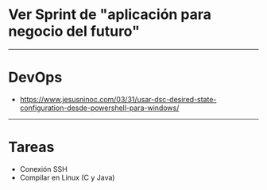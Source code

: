 # Ver Sprint de "aplicación para negocio del futuro"

-------------------

# DevOps
* https://www.jesusninoc.com/03/31/usar-dsc-desired-state-configuration-desde-powershell-para-windows/

-------------------

# Tareas
- Conexión SSH
- Compilar en Linux (C y Java)
